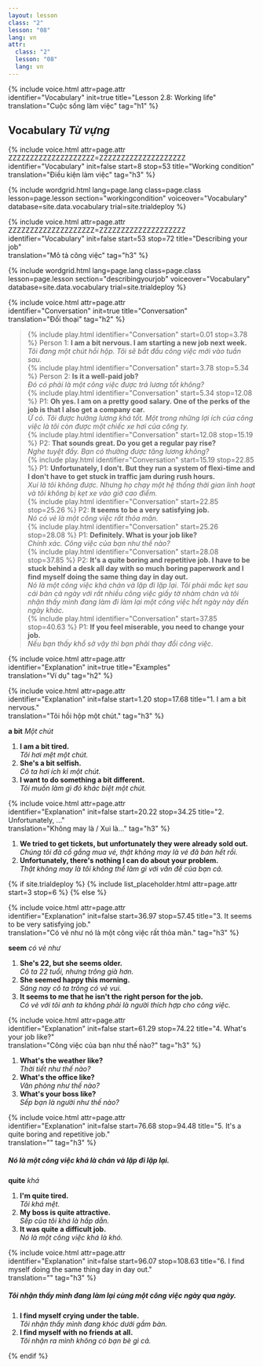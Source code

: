 ```yaml
---
layout: lesson
class: "2"
lesson: "08"
lang: vn
attr:
  class: "2"
  lesson: "08"
  lang: vn
---
```


{%  include voice.html attr=page.attr  
	identifier="Vocabulary"  init=true
	title="Lesson 2.8: Working life"        
	translation="Cuộc sống làm việc"
    tag="h1" %}

## Vocabulary   *Từ vựng*

{%  include voice.html attr=page.attr    ZZZZZZZZZZZZZZZZZZZZ=ZZZZZZZZZZZZZZZZZZZZ
	identifier="Vocabulary"  init=false start=8 stop=53
	title="Working condition"        
	translation="Điều kiện làm việc"
    tag="h3" %}

{% include wordgrid.html lang=page.lang
		class=page.class 
		lesson=page.lesson 
		section="workingcondition"
		voiceover="Vocabulary"
		database=site.data.vocabulary 
		trial=site.trialdeploy %}


{%  include voice.html attr=page.attr    ZZZZZZZZZZZZZZZZZZZZ=ZZZZZZZZZZZZZZZZZZZZ
	identifier="Vocabulary"  init=false start=53 stop=72
	title="Describing your job"        
	translation="Mô tả công việc"
    tag="h3" %}

{% include wordgrid.html lang=page.lang
		class=page.class 
		lesson=page.lesson 
		section="describingyourjob"
		voiceover="Vocabulary"
		database=site.data.vocabulary 
		trial=site.trialdeploy %}

{%  include voice.html attr=page.attr  
	identifier="Conversation"  init=true
	title="Conversation"        
	translation="Đối thoại"
    tag="h2" %}

> {% include play.html identifier="Conversation" start=0.01 stop=3.78 %} Person 1: **I am a bit nervous. I am starting a new job next week.**  
*Tôi đang một chút hồi hộp. Tôi sẽ bắt đầu công việc mới vào tuần sau.*    
> {% include play.html identifier="Conversation" start=3.78 stop=5.34 %} Person 2: **Is it a well-paid job?**  
*Đó có phải là một công việc được trả lương tốt không?*    
> {% include play.html identifier="Conversation" start=5.34 stop=12.08 %} P1: **Oh yes. I am on a pretty good salary. One of the perks of the job is that I also get a company car.**  
*Ừ có. Tôi được hưởng lương khá tốt. Một trong những lợi ích của công việc là tôi còn được một chiếc xe hơi của công ty.*    
> {% include play.html identifier="Conversation" start=12.08 stop=15.19 %} P2: **That sounds great. Do you get a regular pay rise?**  
*Nghe tuyệt đấy. Bạn có thường được tăng lương không?*     
> {% include play.html identifier="Conversation" start=15.19 stop=22.85 %} P1: **Unfortunately, I don't. But they run a system of flexi-time and I don't have to get stuck in traffic jam during rush hours.**   
*Xui là tôi không được. Nhưng họ chạy một hệ thống thời gian linh hoạt và tôi không bị kẹt xe vào giờ cao điểm.*     
> {% include play.html identifier="Conversation" start=22.85 stop=25.26 %} P2: **It seems to be a very satisfying job.**  
*Nó có vẻ là một công việc rất thỏa mãn.*     
> {% include play.html identifier="Conversation" start=25.26 stop=28.08 %} P1: **Definitely. What is your job like?**  
*Chính xác. Công việc của bạn như thế nào?*    
> {% include play.html identifier="Conversation" start=28.08 stop=37.85 %} P2: **It's a quite boring and repetitive job. I have to be stuck behind a desk all day with so much boring paperwork and I find myself doing the same thing day in day out.**  
*Nó là một công việc khá chán và lặp đi lặp lại. Tôi phải mắc kẹt sau cái bàn cả ngày với rất nhiều công việc giấy tờ nhàm chán và tôi nhận thấy mình đang làm đi làm lại một công việc hết ngày này đến ngày khác.*     
> {% include play.html identifier="Conversation" start=37.85 stop=40.63 %} P1: **If you feel miserable, you need to change your job.**  
*Nếu bạn thấy khổ sở vậy thì bạn phải thay đổi công việc.*    
  
{%  include voice.html attr=page.attr  
	identifier="Explanation"  init=true
	title="Examples"        
	translation="Ví dụ"
    tag="h2" %}

{%  include voice.html attr=page.attr  
	identifier="Explanation"  init=false start=1.20 stop=17.68
	title="1. I am a bit nervous."        
	translation="Tôi hồi hộp một chút."
    tag="h3" %}

**a bit**     *Một chút*

1. **I am a bit tired.**  
*Tôi hơi mệt một chút.*   
2. **She's a bit selfish.**  
*Cô ta hơi ích kỉ một chút.*   
3. **I want to do something a bit different.**  
*Tôi muốn làm gì đó khác biệt một chút.*   

{%  include voice.html attr=page.attr  
	identifier="Explanation"  init=false start=20.22 stop=34.25
	title="2. Unfortunately, ..."        
	translation="Không may là / Xui là..."
    tag="h3" %}

1. **We tried to get tickets, but unfortunately they were already sold out.**  
*Chúng tôi đã cố gắng mua vé, thật không may là vé đã bán hết rồi.*   
2. **Unfortunately, there's nothing I can do about your problem.**  
*Thật không may là tôi không thể làm gì với vấn đề của bạn cả.*  

{% if site.trialdeploy %}
  {% include list_placeholder.html  attr=page.attr     start=3 stop=6 %}
  {% else %}

{%  include voice.html attr=page.attr  
	identifier="Explanation"  init=false start=36.97 stop=57.45
	title="3. It seems to be very satisfying job."        
	translation="Có vẻ như nó là một công việc rất thỏa mãn."
    tag="h3" %}

**seem**     *có vẻ như*

1. **She's 22, but she seems older.**  
*Cô ta 22 tuổi, nhưng trông già hơn.*  
2. **She seemed happy this morning.**   
*Sáng nay cô ta trông có vẻ vui.*   
3. **It seems to me that he isn't the right person for the job.**  
*Có vẻ với tôi anh ta không phải là người thích hợp cho công việc.*    

{%  include voice.html attr=page.attr  
	identifier="Explanation"  init=false start=61.29 stop=74.22
	title="4. What's your job like?"        
	translation="Công việc của bạn như thế nào?"
    tag="h3" %}

1. **What's the weather like?**  
*Thời tiết như thế nào?*  
2. **What's the office like?**  
*Văn phòng như thế nào?*  
3. **What's your boss like?**  
*Sếp bạn là người như thế nào?*   

{%  include voice.html attr=page.attr  
	identifier="Explanation"  init=false start=76.68 stop=94.48
	title="5. It's a quite boring and repetitive job."        
	translation=""
    tag="h3" %}
##### *Nó là một công việc khá là chán và lặp đi lặp lại.*
**quite**     *khá*

1. **I'm quite tired.**  
*Tôi khá mệt.*  
2. **My boss is quite attractive.**  
*Sếp của tôi khá là hấp dẫn.*  
3. **It was quite a difficult job.**  
*Nó là một công việc khá là khó.*  

{%  include voice.html attr=page.attr  
	identifier="Explanation"  init=false start=96.07 stop=108.63
	title="6. I find myself doing the same thing day in day out."        
	translation=""
    tag="h3" %}
##### *Tôi nhận thấy mình đang làm lại cùng một công việc ngày qua ngày.*
1. **I find myself crying under the table.**  
*Tôi nhận thấy mình đang khóc dưới gầm bàn.*   
2. **I find myself with no friends at all.**  
*Tôi nhận ra mình không có bạn bè gì cả.*  

{% endif %}

